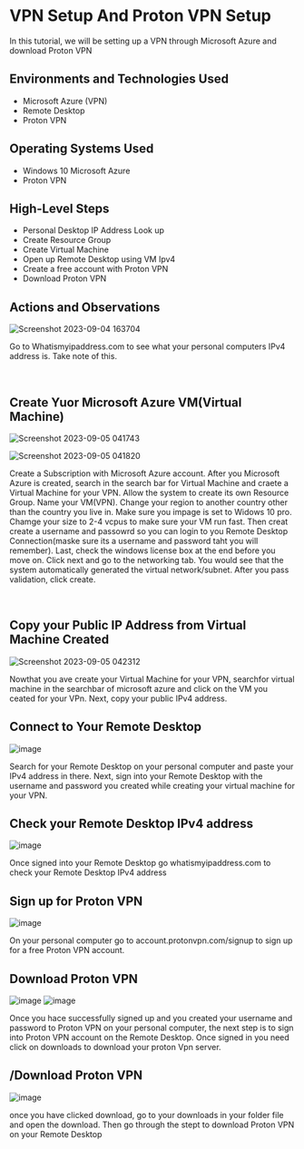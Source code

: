 <h1>VPN Setup And Proton VPN Setup</h1>
In this tutorial, we will be setting up a VPN through Microsoft Azure and download Proton VPN<br />


<h2>Environments and Technologies Used</h2>

- Microsoft Azure (VPN)
- Remote Desktop
- Proton VPN
  


<h2>Operating Systems Used </h2>

- Windows 10 Microsoft Azure
- Proton VPN

<h2>High-Level Steps</h2>

- Personal Desktop IP Address Look up
- Create Resource Group
- Create Virtual Machine
- Open up Remote Desktop using VM Ipv4
- Create a free account with Proton VPN
- Download Proton VPN




<h2>Actions and Observations</h2>


![Screenshot 2023-09-04 163704](https://github.com/kavismith/VPN-Setup/assets/143667203/686285da-0ef9-4f2a-990b-cc88202a92ff)

</p>
<p>
Go to Whatismyipaddress.com to see what your personal computers IPv4 address is. Take note of this. 
</p>
<br />
<h2>Create Yuor Microsoft Azure VM(Virtual Machine)</h2>

![Screenshot 2023-09-05 041743](https://github.com/kavismith/VPN-Setup/assets/143667203/412265d7-de72-4ae6-979d-3b31b0e35afa) 

![Screenshot 2023-09-05 041820](https://github.com/kavismith/VPN-Setup/assets/143667203/febd0df2-8168-420c-ae59-84ad83abe440)

</p>
<p>
Create a Subscription with Microsoft Azure account. After you Microsoft Azure is created, search in the search bar for Virtual Machine and craete a Virtual Machine for your VPN. Allow the system to create its own Resource Group. Name your VM(VPN). Change your region to another country other than the country you live in. Make sure you impage is set to Widows 10 pro. Chamge your size to 2-4 vcpus to make sure your VM run fast. Then creat create a username and passowrd so you can login to you Remote Desktop Connection(maske sure its a username and password taht you will remember). Last, check the windows license box at the end before you move on. Click next and go to the networking tab. You would see that the system automatically generated the virtual network/subnet. After you pass validation, click create. 
</p>
<br />

<h2>Copy your Public IP Address from Virtual Machine Created</h2> 

![Screenshot 2023-09-05 042312](https://github.com/kavismith/VPN-Setup/assets/143667203/de66f10c-d657-4057-a254-579cd0ecba32)


</p>
<p>
Nowthat you ave create your Virtual Machine for your VPN,  searchfor virtual machine in the searchbar of microsoft azure and click on the VM you ceated for your VPn. Next, copy your public IPv4 address. 
</p>

<h2>Connect to Your Remote Desktop</h2>


![image](https://github.com/kavismith/VPN-Setup/assets/143667203/8cd05a3b-4f52-4aec-83e1-844a6abfb7c4)



</p>
<p>
Search for your Remote Desktop on your personal computer and paste your IPv4 address in there. Next, sign into your Remote Desktop with  the username and password you created while creating your virtual machine for your VPN.
</p>

<h2>Check your Remote Desktop IPv4 address</h2>


![image](https://github.com/kavismith/VPN-Setup/assets/143667203/d3708220-6589-46a7-85f3-362a60e9d4d6)




</p>
<p>
Once signed into your Remote Desktop go whatismyipaddress.com to check your Remote Desktop IPv4 address
</p>

<h2>Sign up for Proton VPN</h2>


![image](https://github.com/kavismith/VPN-Setup/assets/143667203/cd57294b-7dda-4d71-aaf4-04b637eec782)


</p>
<p>
On your personal computer go to account.protonvpn.com/signup to sign up for a free Proton VPN account. 
</p>

<h2>Download Proton VPN</h2>


![image](https://github.com/kavismith/VPN-Setup/assets/143667203/528083d4-55de-43a5-8dba-be331094b670)
![image](https://github.com/kavismith/VPN-Setup/assets/143667203/81706cc3-7a1b-411a-9f24-9eb82a837ca6)




</p>
<p>Once you hace successfully signed up and you created your username and password to Proton VPN on your personal computer, the next step is to sign into Proton VPN account on the Remote Desktop. Once signed in you need click on downloads to download your proton Vpn server.
</p>


<h2>/Download Proton VPN</h2>


![image](https://github.com/kavismith/VPN-Setup/assets/143667203/8ae1bac3-0368-48ae-9575-f8717fdaef09)


</p>
<p>
once you have clicked download, go to your downloads in your folder file and open the download. Then go through the stept to download Proton VPN on your Remote Desktop
</p>
